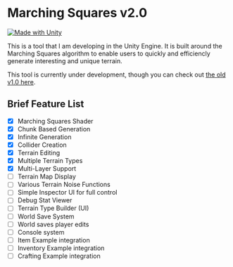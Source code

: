 # Marching Squares v2.0

[![Made with Unity](https://img.shields.io/badge/Made%20with-Unity-57b9d3.svg?style=for-the-badge&logo=unity)](https://unity3d.com)

This is a tool that I am developing in the Unity Engine. It is built around the Marching Squares algorithm to enable users to quickly and efficiencly generate interesting and unique terrain.

This tool is currently under development, though you can check out [the old v1.0 here](https://github.com/joesobo/Marching-Squares).

## Brief Feature List

-   [x] Marching Squares Shader
-   [x] Chunk Based Generation
-   [x] Infinite Generation
-   [x] Collider Creation
-   [x] Terrain Editing
-   [x] Multiple Terrain Types
-   [x] Multi-Layer Support
-   [ ] Terrain Map Display
-   [ ] Various Terrain Noise Functions
-   [ ] Simple Inspector UI for full control
-   [ ] Debug Stat Viewer
-   [ ] Terrain Type Builder (UI)
-   [ ] World Save System
-   [ ] World saves player edits
-   [ ] Console system
-   [ ] Item Example integration
-   [ ] Inventory Example integration
-   [ ] Crafting Example integration
